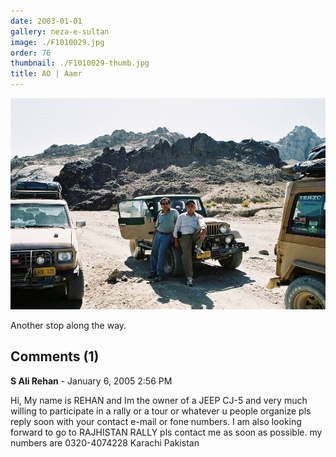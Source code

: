 ```yaml
---
date: 2003-01-01
gallery: neza-e-sultan
image: ./F1010029.jpg
order: 76
thumbnail: ./F1010029-thumb.jpg
title: AO | Aamr
---
```


![AO | Aamr](./F1010029.jpg)

Another stop along the way.

<div id="comments">

## Comments (1)

<div id="comment">

**S Ali Rehan** - January  6, 2005  2:56 PM

Hi,
My name is REHAN and Im the owner of a JEEP CJ-5 and very much willing to participate in a rally or a tour or whatever u people organize pls reply soon with your contact e-mail or fone numbers. I am also looking forward to go to RAJHISTAN RALLY pls contact me as soon as possible.
my numbers are
0320-4074228 Karachi Pakistan

</div>

</div>